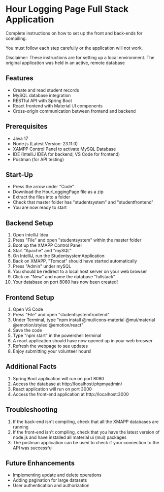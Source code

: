 # Hour Logging Page Full Stack Application

Complete instructions on how to set up the front and back-ends for compiling.

You must follow each step carefully or the application will not work.

Disclaimer: These instructions are for setting up a local environment.
The original application was held in an active, remote database

## Features

- Create and read student records
- MySQL database integration
- RESTful API with Spring Boot
- React frontend with Material UI components
- Cross-origin communication between frontend and backend

## Prerequisites

- Java 17
- Node.js (Latest Version: 23.11.0)
- XAMPP Control Panel to activate MySQL Database
- IDE (IntelliJ IDEA for backend, VS Code for frontend)
- Postman (for API testing)

## Start-Up

- Press the arrow under "Code"
- Download the HourLoggingPage file as a zip
- Extract the files into a folder
- Check that master folder has "studentsystem" and "studentfrontend"
- You are now ready to start

## Backend Setup

1. Open IntelliJ Idea
2. Press "File" and open "studentsystem" within the master folder
3. Boot up the XMAPP Control Panel
4. Start "Apache" and "mySQL"
5. On IntelliJ, run the StudentsystemApplication
6. Back on XMAPP, "Tomcat" should have started automatically
7. Press "Admin" under mySQL
8. You should be redirect to a local host server on your web browser
9. Click on "New" and name the database "fullstack"
10. Your database on port 8080 has now been created!

## Frontend Setup

1. Open VS Code
2. Press "File" and open "studentsystemfrontend"
3. Under Terminal, type "npm install @mui/icons-material
   @mui/material @emotion/styled @emotion/react"
4. Save the code
5. Type "npm start" in the powershell terminal
7. A react application should have now opened up in your web broswer
8. Refresh the webpage to see updates
9. Enjoy submitting your volunteer hours!

## Additional Facts

1. Spring Boot application will run on port 8080
2. Access the database at http://localhost/phpmyadmin/
3. React application will run on port 3000
4. Access the front-end application at http://localhost:3000

## Troubleshooting

1. If the back-end isn't compiling, check that all the
   XMAPP databases are running
2. If the front-end isn't compiling, check that you
   have the latest version of node.js and have
   installed all material ui (mui) packages
3. The postman application can be used to check
   if your connection to the API was successful

## Future Enhancements

- Implementing update and delete operations
- Adding pagination for large datasets
- User authentication and authorization
